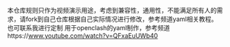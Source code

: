 本仓库规则只作为视频演示用途，考虑到兼容性，通用性，不能满足所有人的需求，请fork到自己仓库根据自己实际情况进行修改，参考频道yaml相关教程。  
也可联系我进行定制
用于openclash的yaml制作，参考频道https://www.youtube.com/watch?v=QFxaEuUWb40
